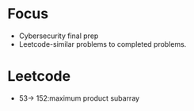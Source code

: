 # Focus
- Cybersecurity final prep
- Leetcode-similar problems to completed problems.

# Leetcode 
- 53-> 152:maximum product subarray